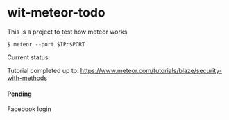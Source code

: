 # wit-meteor-todo

This is a project to test how meteor works
   
    $ meteor --port $IP:$PORT

Current status:

Tutorial completed up to:
https://www.meteor.com/tutorials/blaze/security-with-methods

#### Pending 
Facebook login
